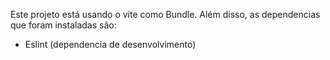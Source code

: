 Este projeto está usando o vite como Bundle.
Além disso, as dependencias que foram instaladas são:
- Eslint (dependencia de desenvolvimento)